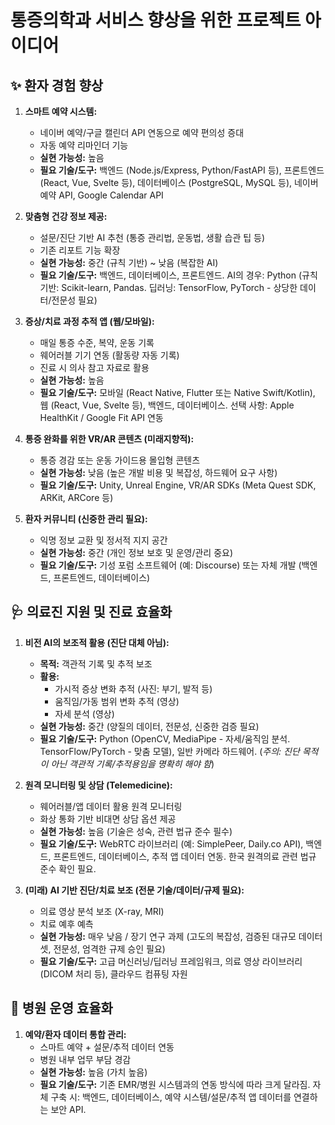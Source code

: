 # 통증의학과 서비스 향상을 위한 프로젝트 아이디어

## ✨ 환자 경험 향상

1.  **스마트 예약 시스템:**
    *   네이버 예약/구글 캘린더 API 연동으로 예약 편의성 증대
    *   자동 예약 리마인더 기능
    *   **실현 가능성:** 높음
    *   **필요 기술/도구:** 백엔드 (Node.js/Express, Python/FastAPI 등), 프론트엔드 (React, Vue, Svelte 등), 데이터베이스 (PostgreSQL, MySQL 등), 네이버 예약 API, Google Calendar API

2.  **맞춤형 건강 정보 제공:**
    *   설문/진단 기반 AI 추천 (통증 관리법, 운동법, 생활 습관 팁 등)
    *   기존 리포트 기능 확장
    *   **실현 가능성:** 중간 (규칙 기반) ~ 낮음 (복잡한 AI)
    *   **필요 기술/도구:** 백엔드, 데이터베이스, 프론트엔드. AI의 경우: Python (규칙 기반: Scikit-learn, Pandas. 딥러닝: TensorFlow, PyTorch - 상당한 데이터/전문성 필요)

3.  **증상/치료 과정 추적 앱 (웹/모바일):**
    *   매일 통증 수준, 복약, 운동 기록
    *   웨어러블 기기 연동 (활동량 자동 기록)
    *   진료 시 의사 참고 자료로 활용
    *   **실현 가능성:** 높음
    *   **필요 기술/도구:** 모바일 (React Native, Flutter 또는 Native Swift/Kotlin), 웹 (React, Vue, Svelte 등), 백엔드, 데이터베이스. 선택 사항: Apple HealthKit / Google Fit API 연동

4.  **통증 완화를 위한 VR/AR 콘텐츠 (미래지향적):**
    *   통증 경감 또는 운동 가이드용 몰입형 콘텐츠
    *   **실현 가능성:** 낮음 (높은 개발 비용 및 복잡성, 하드웨어 요구 사항)
    *   **필요 기술/도구:** Unity, Unreal Engine, VR/AR SDKs (Meta Quest SDK, ARKit, ARCore 등)

5.  **환자 커뮤니티 (신중한 관리 필요):**
    *   익명 정보 교환 및 정서적 지지 공간
    *   **실현 가능성:** 중간 (개인 정보 보호 및 운영/관리 중요)
    *   **필요 기술/도구:** 기성 포럼 소프트웨어 (예: Discourse) 또는 자체 개발 (백엔드, 프론트엔드, 데이터베이스)

## 🩺 의료진 지원 및 진료 효율화

1.  **비전 AI의 보조적 활용 (진단 대체 아님):**
    *   **목적:** 객관적 기록 및 추적 보조
    *   **활용:**
        *   가시적 증상 변화 추적 (사진: 부기, 발적 등)
        *   움직임/가동 범위 변화 추적 (영상)
        *   자세 분석 (영상)
    *   **실현 가능성:** 중간 (양질의 데이터, 전문성, 신중한 검증 필요)
    *   **필요 기술/도구:** Python (OpenCV, MediaPipe - 자세/움직임 분석. TensorFlow/PyTorch - 맞춤 모델), 일반 카메라 하드웨어. (*주의: 진단 목적이 아닌 객관적 기록/추적용임을 명확히 해야 함*)

2.  **원격 모니터링 및 상담 (Telemedicine):**
    *   웨어러블/앱 데이터 활용 원격 모니터링
    *   화상 통화 기반 비대면 상담 옵션 제공
    *   **실현 가능성:** 높음 (기술은 성숙, 관련 법규 준수 필수)
    *   **필요 기술/도구:** WebRTC 라이브러리 (예: SimplePeer, Daily.co API), 백엔드, 프론트엔드, 데이터베이스, 추적 앱 데이터 연동. 한국 원격의료 관련 법규 준수 확인 필요.

3.  **(미래) AI 기반 진단/치료 보조 (전문 기술/데이터/규제 필요):**
    *   의료 영상 분석 보조 (X-ray, MRI)
    *   치료 예후 예측
    *   **실현 가능성:** 매우 낮음 / 장기 연구 과제 (고도의 복잡성, 검증된 대규모 데이터셋, 전문성, 엄격한 규제 승인 필요)
    *   **필요 기술/도구:** 고급 머신러닝/딥러닝 프레임워크, 의료 영상 라이브러리 (DICOM 처리 등), 클라우드 컴퓨팅 자원

## 🏥 병원 운영 효율화

1.  **예약/환자 데이터 통합 관리:**
    *   스마트 예약 + 설문/추적 데이터 연동
    *   병원 내부 업무 부담 경감
    *   **실현 가능성:** 높음 (가치 높음)
    *   **필요 기술/도구:** 기존 EMR/병원 시스템과의 연동 방식에 따라 크게 달라짐. 자체 구축 시: 백엔드, 데이터베이스, 예약 시스템/설문/추적 앱 데이터를 연결하는 보안 API.
